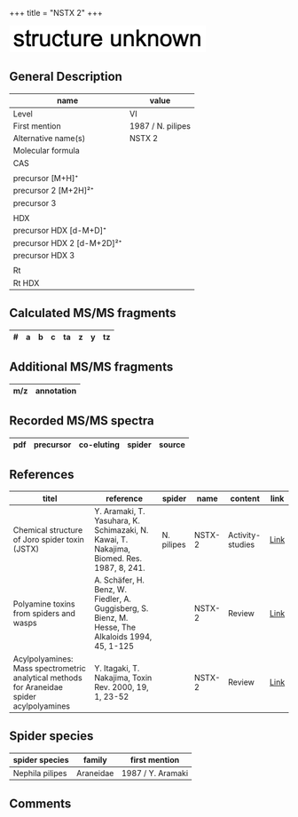 +++
title = "NSTX 2"
+++

![](/img/2.png)

## General Description

| name                       | value             |
|----------------------------|-------------------|
| Level                      | VI                |
| First mention              | 1987 / N. pilipes |
| Alternative name(s)        | NSTX 2            |
| Molecular formula          |                   |
| CAS                        |                   |
|                            |                   |
| precursor   [M+H]⁺         |                   |
| precursor 2 [M+2H]²⁺       |                   |
| precursor 3                |                   |
|                            |                   |
| HDX                        |                   |
| precursor HDX   [d-M+D]⁺   |                   |
| precursor HDX 2 [d-M+2D]²⁺ |                   |
| precursor HDX 3            |                   |
|                            |                   |
| Rt                         |                   |
| Rt HDX                     |                   |

## Calculated MS/MS fragments

| # | a         | b         | c         | ta        | z         | y         | tz        |
|---|-----------|-----------|-----------|-----------|-----------|-----------|-----------|

## Additional MS/MS fragments

| m/z       | annotation |
|-----------|------------|

## Recorded MS/MS spectra

| pdf | precursor | co-eluting  | spider    | source                       |
|-----|-----------|-------------|-----------|------------------------------|

## References

| titel                                                                                     | reference                                                                                         | spider     | name   | content          | link                                                  |
|-------------------------------------------------------------------------------------------|---------------------------------------------------------------------------------------------------|------------|--------|------------------|-------------------------------------------------------|
| Chemical structure of Joro spider toxin (JSTX)                                            | Y. Aramaki, T. Yasuhara, K. Schimazaki, N. Kawai, T. Nakajima, Biomed. Res. 1987, 8, 241.         | N. pilipes | NSTX-2 | Activity-studies | [Link](https://doi.org/10.2220/biomedres.8.241)       |
| Polyamine toxins from spiders and wasps                                                   | A. Schäfer, H. Benz, W. Fiedler, A. Guggisberg, S. Bienz, M. Hesse, The Alkaloids 1994, 45, 1-125 |            | NSTX-2 | Review           | [Link](https://doi.org/10.1016/S0099-9598(08)60276-X) |
| Acylpolyamines: Mass spectrometric analytical methods for Araneidae spider acylpolyamines | Y. Itagaki, T. Nakajima, Toxin Rev. 2000, 19, 1, 23-52                                            |            | NSTX-2 | Review           | [Link](https://doi.org/10.1081/TXR-100100314)         |

## Spider species

| spider species  | family    | first mention     |
|-----------------|-----------|-------------------|
| Nephila pilipes | Araneidae | 1987 / Y. Aramaki |

## Comments